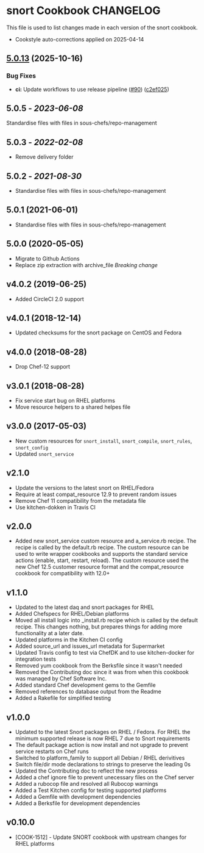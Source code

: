 # snort Cookbook CHANGELOG

This file is used to list changes made in each version of the snort cookbook.

* Cookstyle auto-corrections applied on 2025-04-14

## [5.0.13](https://github.com/sous-chefs/snort/compare/5.0.12...v5.0.13) (2025-10-16)


### Bug Fixes

* **ci:** Update workflows to use release pipeline ([#90](https://github.com/sous-chefs/snort/issues/90)) ([c2ef025](https://github.com/sous-chefs/snort/commit/c2ef0252b72dff32eab95b0ff68a63d306fa4dad))

## 5.0.5 - *2023-06-08*

Standardise files with files in sous-chefs/repo-management

## 5.0.3 - *2022-02-08*

* Remove delivery folder

## 5.0.2 - *2021-08-30*

* Standardise files with files in sous-chefs/repo-management

## 5.0.1 (2021-06-01)

* Standardise files with files in sous-chefs/repo-management

## 5.0.0 (2020-05-05)

* Migrate to Github Actions
* Replace zip extraction with archive_file *Breaking change*

## v4.0.2 (2019-06-25)

* Added CircleCI 2.0 support

## v4.0.1 (2018-12-14)

* Updated checksums for the snort package on CentOS and Fedora

## v4.0.0 (2018-08-28)

* Drop Chef-12 support

## v3.0.1 (2018-08-28)

* Fix service start bug on RHEL platforms
* Move resource helpers to a shared helpes file

## v3.0.0 (2017-05-03)

* New custom resources for `snort_install`, `snort_compile`, `snort_rules`, `snort_config`
* Updated `snort_service`

## v2.1.0

* Update the versions to the latest snort on RHEL/Fedora
* Require at least compat_resource 12.9 to prevent random issues
* Remove Chef 11 compatibility from the metadata file
* Use kitchen-dokken in Travis CI

## v2.0.0

* Added new snort_service custom resource and a_service.rb recipe. The recipe is called by the default.rb recipe. The custom resource can be used to write wrapper cookbooks and supports the standard service actions (enable, start, restart, reload). The custom resource used the new Chef 12.5 customer resource format and the compat_resource cookbook for compatibility with 12.0+

## v1.1.0

* Updated to the latest daq and snort packages for RHEL
* Added Chefspecs for RHEL/Debian platforms
* Moved all install logic into _install.rb recipe which is called by the default recipe. This changes nothing, but prepares things for adding more functionality at a later date.
* Updated platforms in the Kitchen CI config
* Added source_url and issues_url metadata for Supermarket
* Updated Travis config to test via ChefDK and to use kitchen-docker for integration tests
* Removed yum cookbook from the Berksfile since it wasn't needed
* Removed the Contributing doc since it was from when this cookbook was managed by Chef Software Inc.
* Added standard Chef development gems to the Gemfile
* Removed references to database output from the Readme
* Added a Rakefile for simplified testing

## v1.0.0

* Updated to the latest Snort packages on RHEL / Fedora. For RHEL the minimum supported release is now RHEL 7 due to Snort requirements
* The default package action is now install and not upgrade to prevent service restarts on Chef runs
* Switched to platform_family to support all Debian / RHEL derivitives
* Switch file/dir mode declarations to strings to preserve the leading 0s
* Updated the Contributing doc to reflect the new process
* Added a chef ignore file to prevent unecessary files on the Chef server
* Added a rubocop file and resolved all Rubocop warnings
* Added a Test Kitchen config for testing supported platforms
* Added a Gemfile with development dependencies
* Added a Berksfile for development dependencies

## v0.10.0

* [COOK-1512] - Update SNORT cookbook with upstream changes for RHEL platforms
